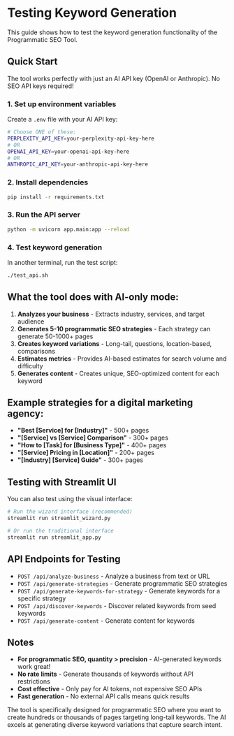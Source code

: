 # Testing Keyword Generation

This guide shows how to test the keyword generation functionality of the Programmatic SEO Tool.

## Quick Start

The tool works perfectly with just an AI API key (OpenAI or Anthropic). No SEO API keys required!

### 1. Set up environment variables

Create a `.env` file with your AI API key:

```bash
# Choose ONE of these:
PERPLEXITY_API_KEY=your-perplexity-api-key-here
# OR
OPENAI_API_KEY=your-openai-api-key-here
# OR
ANTHROPIC_API_KEY=your-anthropic-api-key-here
```

### 2. Install dependencies

```bash
pip install -r requirements.txt
```

### 3. Run the API server

```bash
python -m uvicorn app.main:app --reload
```

### 4. Test keyword generation

In another terminal, run the test script:

```bash
./test_api.sh
```

## What the tool does with AI-only mode:

1. **Analyzes your business** - Extracts industry, services, and target audience
2. **Generates 5-10 programmatic SEO strategies** - Each strategy can generate 50-1000+ pages
3. **Creates keyword variations** - Long-tail, questions, location-based, comparisons
4. **Estimates metrics** - Provides AI-based estimates for search volume and difficulty
5. **Generates content** - Creates unique, SEO-optimized content for each keyword

## Example strategies for a digital marketing agency:

- **"Best [Service] for [Industry]"** - 500+ pages
- **"[Service] vs [Service] Comparison"** - 300+ pages  
- **"How to [Task] for [Business Type]"** - 400+ pages
- **"[Service] Pricing in [Location]"** - 200+ pages
- **"[Industry] [Service] Guide"** - 300+ pages

## Testing with Streamlit UI

You can also test using the visual interface:

```bash
# Run the wizard interface (recommended)
streamlit run streamlit_wizard.py

# Or run the traditional interface
streamlit run streamlit_app.py
```

## API Endpoints for Testing

- `POST /api/analyze-business` - Analyze a business from text or URL
- `POST /api/generate-strategies` - Generate programmatic SEO strategies
- `POST /api/generate-keywords-for-strategy` - Generate keywords for a specific strategy
- `POST /api/discover-keywords` - Discover related keywords from seed keywords
- `POST /api/generate-content` - Generate content for keywords

## Notes

- **For programmatic SEO, quantity > precision** - AI-generated keywords work great!
- **No rate limits** - Generate thousands of keywords without API restrictions
- **Cost effective** - Only pay for AI tokens, not expensive SEO APIs
- **Fast generation** - No external API calls means quick results

The tool is specifically designed for programmatic SEO where you want to create hundreds or thousands of pages targeting long-tail keywords. The AI excels at generating diverse keyword variations that capture search intent.
